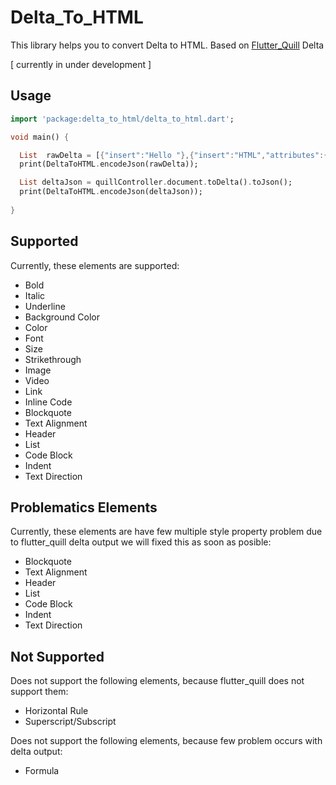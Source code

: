 # Delta_To_HTML

This library helps you to convert Delta to HTML. Based on [Flutter_Quill](https://pub.dev/packages/flutter_quill) Delta 

[ currently in under development ]


## Usage

```dart
import 'package:delta_to_html/delta_to_html.dart';

void main() {

  List  rawDelta = [{"insert":"Hello "},{"insert":"HTML","attributes":{"bold":true}}];
  print(DeltaToHTML.encodeJson(rawDelta));

  List deltaJson = quillController.document.toDelta().toJson();
  print(DeltaToHTML.encodeJson(deltaJson));
  
}
```

## Supported
Currently, these elements are supported:
  - Bold
  - Italic
  - Underline
  - Background Color
  - Color
  - Font
  - Size
  - Strikethrough
  - Image
  - Video
  - Link
  - Inline Code
  - Blockquote
  - Text Alignment
  - Header
  - List
  - Code Block
  - Indent
  - Text Direction

## Problematics Elements
Currently, these elements are have few multiple style property problem due to flutter_quill delta output we will fixed this as soon as posible:
  - Blockquote
  - Text Alignment
  - Header
  - List
  - Code Block
  - Indent
  - Text Direction

## Not Supported
Does not support the following elements, because flutter_quill does not support them:
  - Horizontal Rule
  - Superscript/Subscript


Does not support the following elements, because few problem occurs with delta output:
  - Formula

